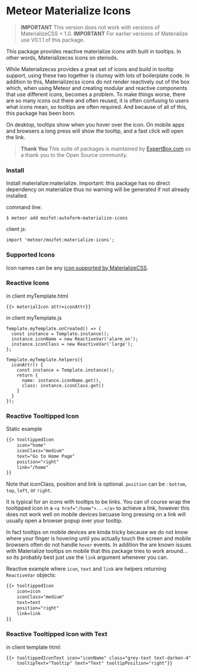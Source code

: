 # Meteor Materialize Icons
> **IMPORTANT** This version does not work with versions of MaterializeCSS < 1.0.
> **IMPORTANT** For earlier versions of Materialize use V0.1.1 of this package.

This package provides reactive materialize icons with built in tooltips. In other words, Materializecss icons on steriods.

While Materializecss provides a great set of icons and build in tooltip support, using these two together is clumsy with lots of boilerplate code. In addition to this, Materializecss icons do not render reactively out of the box which, when using Meteor and creating modular and reactive components that use different icons, becomes a problem. To make things worse, there are so many icons out there and often reused, it is often confusing to users what icons mean, so tooltips are often required. And because of all of this, this package has been born.

On desktop, tooltips show when you hover over the icon. On mobile apps and browsers a long press will show the tooltip, and a fast click will open the link.

> **Thank You** This suite of packages is maintained by [ExpertBox.com](http://www.ExpertBox.com) as a thank you to the Open Source community.

### Install ###

Install materialize:materialize. Important: this package has no direct dependency on materialize thus no warning will be generated if not already installed.

command line:
```
$ meteor add mozfet:autoform-materialize-icons
```

client js:
```
import 'meteor/mozfet:materialize-icons';
```

### Supported Icons ###

Icon names can be any [icon supported by MaterializeCSS](http://archives.materializecss.com/0.100.2/icons.html).

### Reactive Icons ###

in client myTemplate.html
```
{{> materialIcon attr=iconAttr}}
```

in client myTemplate.js
```
Template.myTemplate.onCreated() => {
  const instance = Template.instance();
  instance.iconName = new ReactiveVar('alarm_on');
  instance.iconClass = new ReactiveVar('large');
};

Template.myTemplate.helpers({
  iconAttr() {
    const instance = Template.instance();
    return {
      name: instance.iconName.get(),
      class: instance.iconClass.get()
    }
  }
});
```

### Reactive Tooltipped Icon ###

Static example
```html
{{> tooltippedIcon
    icon="home"
    iconClass="medium"
    text="Go to Home Page"
    position="right"
    link="/home"
}}
```

Note that iconClass, position and link is optional. ```position``` can be : ```bottom```, ```top```, ```left```, or ```right```.

It is typical for an icons with tooltips to be links. You can of course wrap the tooltipped icon in a ```<a href="/home">...</a>``` to achieve a link, however this does not work well on mobile devices becuase long pressing on a link will usually open a browser popup over your tooltip.

In fact tooltips on mobile devices are kinda tricky because we do not know where your finger is hovering until you actually touch the screen and mobile browsers often do not handle ```hover``` events. In addition the are known issues with Materialize tooltips on mobile that this package tries to work around... so its probably best just use the ```link``` argument whenever you can.

Reactive example where ```icon```, ```text``` and ```link``` are helpers returning ```ReactiveVar``` objects:
```html
{{> tooltippedIcon
    icon=icon
    iconClass="medium"
    text=text
    position="right"
    link=link    
}}
```

### Reactive Tooltipped Icon with Text ###

in client template html:
```
{{> tooltippedIconText icon="iconName" class="grey-text text-darken-4"
    tooltipText="Tooltip" text="Text" tooltipPosition="right"}}
```
